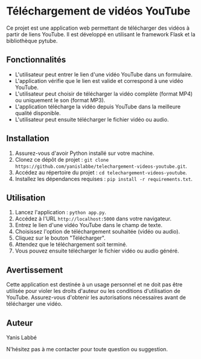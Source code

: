 # Téléchargement de vidéos YouTube

Ce projet est une application web permettant de télécharger des vidéos à partir de liens YouTube. Il est développé en utilisant le framework Flask et la bibliothèque pytube.

## Fonctionnalités

- L'utilisateur peut entrer le lien d'une vidéo YouTube dans un formulaire.
- L'application vérifie que le lien est valide et correspond à une vidéo YouTube.
- L'utilisateur peut choisir de télécharger la vidéo complète (format MP4) ou uniquement le son (format MP3).
- L'application télécharge la vidéo depuis YouTube dans la meilleure qualité disponible.
- L'utilisateur peut ensuite télécharger le fichier vidéo ou audio.

## Installation

1. Assurez-vous d'avoir Python installé sur votre machine.
2. Clonez ce dépôt de projet : `git clone https://github.com/yanislabbe/telechargement-videos-youtube.git`.
3. Accédez au répertoire du projet : `cd telechargement-videos-youtube`.
4. Installez les dépendances requises : `pip install -r requirements.txt`.

## Utilisation

1. Lancez l'application : `python app.py`.
2. Accédez à l'URL `http://localhost:5000` dans votre navigateur.
3. Entrez le lien d'une vidéo YouTube dans le champ de texte.
4. Choisissez l'option de téléchargement souhaitée (vidéo ou audio).
5. Cliquez sur le bouton "Télécharger".
6. Attendez que le téléchargement soit terminé.
7. Vous pouvez ensuite télécharger le fichier vidéo ou audio généré.

## Avertissement

Cette application est destinée à un usage personnel et ne doit pas être utilisée pour violer les droits d'auteur ou les conditions d'utilisation de YouTube. Assurez-vous d'obtenir les autorisations nécessaires avant de télécharger une vidéo.

## Auteur

Yanis Labbé

N'hésitez pas à me contacter pour toute question ou suggestion.
